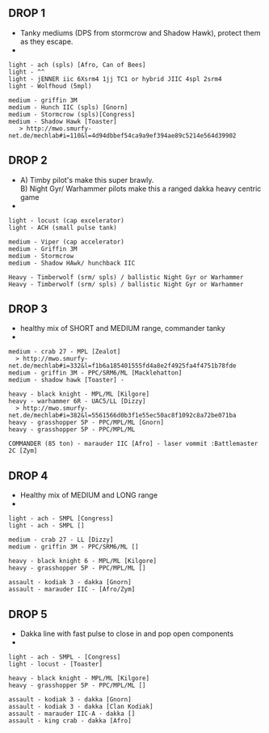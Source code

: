 ## DROP 1
*
  Tanky mediums (DPS from stormcrow and Shadow Hawk), protect them as they escape.
*

```
light - ach (spls) [Afro, Can of Bees]
light - ^^
light - jENNER iic 6Xsrm4 1jj TC1 or hybrid JIIC 4spl 2srm4
light - Wolfhoud (5mpl)

medium - griffin 3M
medium - Hunch IIC (spls) [Gnorn]
medium - Stormcrow (spls)[Congress]
medium - Shadow Hawk [Toaster]
   > http://mwo.smurfy-net.de/mechlab#i=110&l=4d94dbbef54ca9a9ef394ae89c5214e564d39902
```

## DROP 2
*
  A)  Timby pilot's make this super brawly.  
  B)  Night Gyr/ Warhammer pilots make this a ranged dakka heavy centric game
*

```
light - locust (cap excelerator)
light - ACH (small pulse tank)

medium - Viper (cap accelerator)
medium - Griffin 3M
medium - Stormcrow
medium - Shadow HAwk/ hunchback IIC

Heavy - Timberwolf (srm/ spls) / ballistic Night Gyr or Warhammer
Heavy - Timberwolf (srm/ spls) / ballistic Night Gyr or Warhammer
```


## DROP 3
*
  healthy mix of SHORT and MEDIUM range, commander tanky
*

```
medium - crab 27 - MPL [Zealot]
  > http://mwo.smurfy-net.de/mechlab#i=332&l=f1b6a185401555fd4a8e2f4925fa4f4751b78fde
medium - griffin 3M - PPC/SRM6/ML [Macklehatton]
medium - shadow hawk [Toaster] -

heavy - black knight - MPL/ML [Kilgore]
heavy - warhammer 6R - UAC5/LL [Dizzy]
  > http://mwo.smurfy-net.de/mechlab#i=382&l=5561566d0b3f1e55ec50ac8f1092c8a72be071ba
heavy - grasshopper 5P - PPC/MPL/ML [Gnorn]
heavy - grasshopper 5P - PPC/MPL/ML

COMMANDER (85 ton) - marauder IIC [Afro] - laser vommit :Battlemaster 2C [Zym]
```

## DROP 4
*
  Healthy mix of MEDIUM and LONG range
*

```
light - ach - SMPL [Congress]
light - ach - SMPL []

medium - crab 27 - LL [Dizzy]
medium - griffin 3M - PPC/SRM6/ML []

heavy - black knight 6 - MPL/ML [Kilgore]
heavy - grasshopper 5P - PPC/MPL/ML []

assault - kodiak 3 - dakka [Gnorn]
assault - marauder IIC - [Afro/Zym]
```

## DROP 5
*
  Dakka line with fast pulse to close in and pop open components
*

```
light - ach - SMPL - [Congress]
light - locust - [Toaster]

heavy - black knight - MPL/ML [Kilgore]
heavy - grasshopper 5P - PPC/MPL/ML []

assault - kodiak 3 - dakka [Gnorn]
assault - kodiak 3 - dakka [Clan Kodiak]
assault - marauder IIC-A - dakka []
assault - king crab - dakka [Afro]
```

